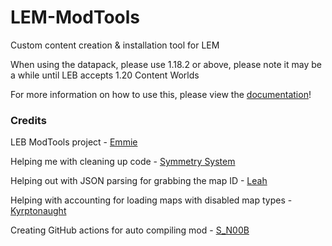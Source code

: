 # LEM-ModTools
Custom content creation & installation tool for LEM

When using the datapack, please use 1.18.2 or above, please note it may be a while until LEB accepts 1.20 Content Worlds

For more information on how to use this, please view the [documentation](https://github.com/Legacy-Edition-Minigames/ModTools/wiki)!

### Credits

LEB ModTools project - [Emmie](https://github.com/DBTDerpbox)

Helping me with cleaning up code - [Symmetry System](https://github.com/OsricSystem)

Helping out with JSON parsing for grabbing the map ID - [Leah](https://github.com/Just-Leah)

Helping with accounting for loading maps with disabled map types - [Kyrptonaught](https://github.com/kyrptonaught)

Creating GitHub actions for auto compiling mod - [S_N00B](https://github.com/S-N00B-1)
